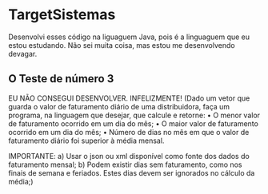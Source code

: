 # TargetSistemas

Desenvolvi esses código na liguaguem Java, pois é a linguaguem que eu estou estudando. Não sei muita coisa, mas estou me desenvolvendo devagar.

## O Teste de número 3 

EU NÃO CONSEGUI DESENVOLVER. INFELIZMENTE!
(Dado um vetor que guarda o valor de faturamento diário de uma distribuidora, faça um programa, na linguagem que desejar, que calcule e retorne:
• O menor valor de faturamento ocorrido em um dia do mês;
• O maior valor de faturamento ocorrido em um dia do mês;
• Número de dias no mês em que o valor de faturamento diário foi superior à média mensal.

IMPORTANTE:
a) Usar o json ou xml disponível como fonte dos dados do faturamento mensal;
b) Podem existir dias sem faturamento, como nos finais de semana e feriados. Estes dias devem ser ignorados no cálculo da média;)

